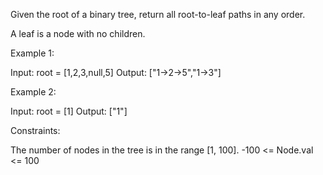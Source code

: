 Given the root of a binary tree, return all root-to-leaf paths in any order.

A leaf is a node with no children.


Example 1:


Input: root = [1,2,3,null,5]
Output: ["1->2->5","1->3"]


Example 2:


Input: root = [1]
Output: ["1"]



Constraints:


The number of nodes in the tree is in the range [1, 100].
-100 <= Node.val <= 100




